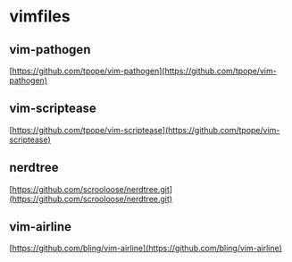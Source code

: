 vimfiles
======

## vim-pathogen 

[https://github.com/tpope/vim-pathogen](https://github.com/tpope/vim-pathogen)

## vim-scriptease

[https://github.com/tpope/vim-scriptease](https://github.com/tpope/vim-scriptease)

## nerdtree

[https://github.com/scrooloose/nerdtree.git](https://github.com/scrooloose/nerdtree.git)

## vim-airline

[https://github.com/bling/vim-airline](https://github.com/bling/vim-airline)


